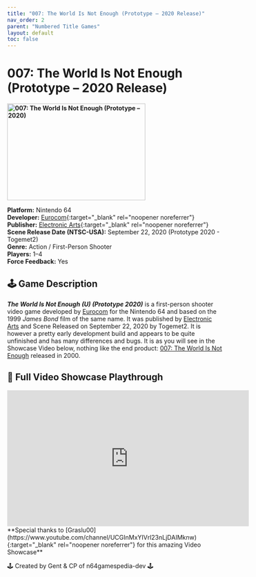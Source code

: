```yaml
---
title: "007: The World Is Not Enough (Prototype – 2020 Release)"
nav_order: 2
parent: "Numbered Title Games"
layout: default
toc: false
---
```


# 007: The World Is Not Enough (Prototype – 2020 Release)
<b>
<img src="https://raw.githubusercontent.com/TheGent/n64gamespedia/main/media/usa/007-world-is-not-enough-prototype2020.png" alt="007: The World Is Not Enough (Prototype – 2020)" width="320" height="224" />
</b>

**Platform:** Nintendo 64  
**Developer:** [Eurocom](https://en.wikipedia.org/wiki/Eurocom){:target="_blank" rel="noopener noreferrer"}  
**Publisher:** [Electronic Arts](https://en.wikipedia.org/wiki/Electronic_Arts){:target="_blank" rel="noopener noreferrer"}  
**Scene Release Date (NTSC-USA):** September 22, 2020 (Prototype 2020 - Togemet2)  
**Genre:** Action / First-Person Shooter  
**Players:** 1–4  
**Force Feedback:** Yes  

## 🕹️ Game Description  
<em><strong>The World Is Not Enough</strong></em> <strong><em>(U) (Prototype 2020)</em></strong> is a first-person shooter video game developed by [Eurocom](https://en.wikipedia.org/wiki/Eurocom) for the Nintendo 64 and based on the 1999 <em>James Bond</em> film of the same name. It was published by [Electronic Arts](https://en.wikipedia.org/wiki/Electronic_Arts) and Scene Released on September 22, 2020 by Togemet2. It is however a pretty early development build and appears to be quite unfinished and has many differences and bugs. It is as you will see in the Showcase Video below, nothing like the end product: [007: The World Is Not Enough](https://www.project64.emulation64.com/index.php?id=007-the-world-is-not-enough) released in 2000.

## 🎥 Full Video Showcase Playthrough  
<iframe width="560" height="315" src="https://www.youtube.com/embed/ZTffzhkB7k8" title="FOUND! N64 Alpha & Debug development carts (James Bond 007: TWINE)" frameborder="0" allowfullscreen></iframe>  
**Special thanks to [Graslu00](https://www.youtube.com/channel/UCGInMxYIVrl23nLjDAIMknw){:target="_blank" rel="noopener noreferrer"} for this amazing Video Showcase**

🕹️ Created by Gent & CP of n64gamespedia-dev 🕹️

<!-- Vault Format: n64gamespedia-dev -->
<!-- Protocol Source: _vault-specs/format-protocol.md -->

